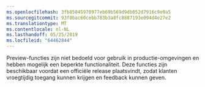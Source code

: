 ```yaml
---
ms.openlocfilehash: 3fb85045970977eb69b569d9db052d7916c9e9a5
ms.sourcegitcommit: 93f8bac60cebb783b3a8fc8887193e094d4e27e2
ms.translationtype: MT
ms.contentlocale: nl-NL
ms.lasthandoff: 05/25/2019
ms.locfileid: "64462844"
---
```

Preview-functies zijn niet bedoeld voor gebruik in productie-omgevingen en hebben mogelijk een beperkte functionaliteit. Deze functies zijn beschikbaar voordat een officiële release plaatsvindt, zodat klanten vroegtijdig toegang kunnen krijgen en feedback kunnen geven.